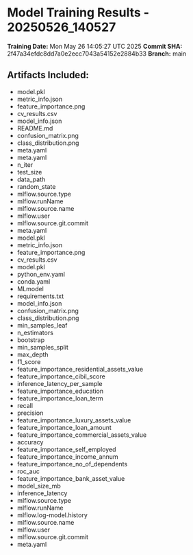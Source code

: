 # Model Training Results - 20250526_140527

**Training Date:** Mon May 26 14:05:27 UTC 2025
**Commit SHA:** 2f47a34efdc8dd7a0e2ecc7043a54152e2884b33
**Branch:** main

## Artifacts Included:
- model.pkl
- metric_info.json
- feature_importance.png
- cv_results.csv
- model_info.json
- README.md
- confusion_matrix.png
- class_distribution.png
- meta.yaml
- meta.yaml
- n_iter
- test_size
- data_path
- random_state
- mlflow.source.type
- mlflow.runName
- mlflow.source.name
- mlflow.user
- mlflow.source.git.commit
- meta.yaml
- model.pkl
- metric_info.json
- feature_importance.png
- cv_results.csv
- model.pkl
- python_env.yaml
- conda.yaml
- MLmodel
- requirements.txt
- model_info.json
- confusion_matrix.png
- class_distribution.png
- min_samples_leaf
- n_estimators
- bootstrap
- min_samples_split
- max_depth
- f1_score
- feature_importance_residential_assets_value
- feature_importance_cibil_score
- inference_latency_per_sample
- feature_importance_education
- feature_importance_loan_term
- recall
- precision
- feature_importance_luxury_assets_value
- feature_importance_loan_amount
- feature_importance_commercial_assets_value
- accuracy
- feature_importance_self_employed
- feature_importance_income_annum
- feature_importance_no_of_dependents
- roc_auc
- feature_importance_bank_asset_value
- model_size_mb
- inference_latency
- mlflow.source.type
- mlflow.runName
- mlflow.log-model.history
- mlflow.source.name
- mlflow.user
- mlflow.source.git.commit
- meta.yaml
